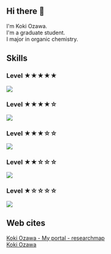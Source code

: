 ## Hi there 👋
I'm Koki Ozawa.  
I'm a graduate student.  
I major in organic chemistry.  

## Skills
### Level ★★★★★  
<p align="left">
  <a href="https://skillicons.dev">
    <img src="https://skillicons.dev/icons?i=py" />
  </a>
</p>

### Level ★★★★☆
<p align="left">
  <a href="https://skillicons.dev">
    <img src="https://skillicons.dev/icons?i=git,github,docker" />
  </a>
</p>

### Level ★★★☆☆
<p align="left">
  <a href="https://skillicons.dev">
    <img src="https://skillicons.dev/icons?i=pytorch,fastapi,html" />
  </a>
</p>

### Level ★★☆☆☆
<p align="left">
  <a href="https://skillicons.dev">
    <img src="https://skillicons.dev/icons?i=css,js,postgresql,sqlite,c,rust" />
  </a>
</p>

### Level ★☆☆☆☆
<p align="left">
  <a href="https://skillicons.dev">
    <img src="https://skillicons.dev/icons?i=ts,react" />
  </a>
</p>

## Web cites
[Koki Ozawa - My portal - researchmap](https://researchmap.jp/koki_ozawa?lang=ja)  
[Koki Ozawa](https://subarubknb03.github.io/)  
